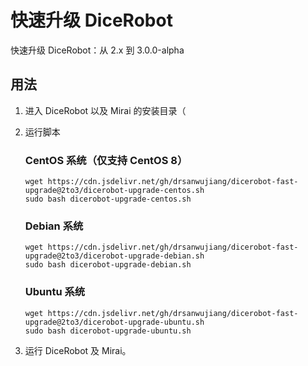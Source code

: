 # 快速升级 DiceRobot

快速升级 DiceRobot：从 2.x 到 3.0.0-alpha


## 用法

1. 进入 DiceRobot 以及 Mirai 的安装目录（
2. 运行脚本

    ### CentOS 系统（仅支持 CentOS 8）

    ```shell
    wget https://cdn.jsdelivr.net/gh/drsanwujiang/dicerobot-fast-upgrade@2to3/dicerobot-upgrade-centos.sh
    sudo bash dicerobot-upgrade-centos.sh
    ```

    ### Debian 系统

    ```shell
    wget https://cdn.jsdelivr.net/gh/drsanwujiang/dicerobot-fast-upgrade@2to3/dicerobot-upgrade-debian.sh
    sudo bash dicerobot-upgrade-debian.sh
    ```

    ### Ubuntu 系统

    ```shell
    wget https://cdn.jsdelivr.net/gh/drsanwujiang/dicerobot-fast-upgrade@2to3/dicerobot-upgrade-ubuntu.sh
    sudo bash dicerobot-upgrade-ubuntu.sh
    ```

3. 运行 DiceRobot 及 Mirai。